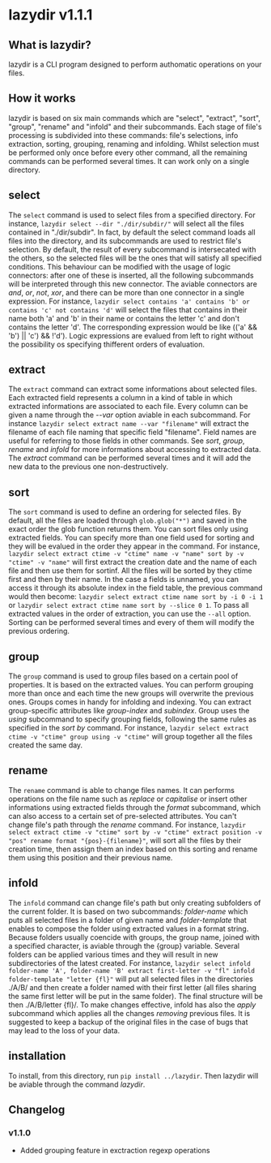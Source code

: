 # lazydir v1.1.1

## What is lazydir?

lazydir is a CLI program  designed to perform authomatic operations on your files.

## How it works

lazydir is based on six main commands which are "select", "extract", "sort", "group", "rename" and "infold" and their subcommands.
Each stage of file's processing is subdivided into these commands: file's selections, info extraction, sorting, grouping, renaming and infolding. Whilst selection must be performed only once before every other command, all the remaining commands can be performed several times.
It can work only on a single directory.

## select
The `select` command is used to select files from a specified directory. For instance, `lazydir select --dir "./dir/subdir/"` will select all the files contained in "./dir/subdir". In fact, by default the select command loads all files into the directory, and its subcommands are used to restrict file's selection.
By default, the result of every subcommand is intersecated with the others, so the selected files will be the ones that will satisfy all specified conditions. This behaviour can be modified with the usage of logic connectors: after one of these is inserted, all the following subcommands will be interpreted through this new connector. The aviable connectors are *and*, *or*, *not*, *xor*, and there can be more than one connector in a single expression.
For instance, `lazydir select contains 'a' contains 'b' or contains 'c' not contains 'd'` will select the files that contains in their name both 'a' and 'b' in their name or contains the letter 'c' and don't contains the letter 'd'. The corresponding expression would be like (('a' && 'b') || 'c') && !'d'). Logic expressions are evalued from left to right without the possibility os specifying thifferent orders of evaluation.

## extract
The `extract` command can extract some informations about selected files. Each extracted field represents a column in a kind of table in which extracted informations are associated to each file. Every column can be given a name through the *--var* option aviable in each subcommand.
For instance `lazydir select extract name --var "filename"` will extract the filename of each file naming that specific field "filename". Field names are useful for referring to those fields in other commands. See *sort*, *group*, *rename* and *infold* for more informations about accessing to extracted data. The *extract* command can be performed several times and it will add the new data to the previous one non-destructively.

## sort
The `sort` command is used to define an ordering for selected files. By default, all the files are loaded through `glob.glob("*")` and saved in the exact order the glob function returns them. You can sort files only using extracted fields. You can specify more than one field used for sorting and they will be evalued in the order they appear in the command.
For instance, `lazydir select extract ctime -v "ctime" name -v "name" sort by -v "ctime" -v "name"` will first extract the creation date and the name of each file and then use them for sortinf. All the files will be sorted by they ctime first and then by their name. In the case a fields is unnamed, you can access it through its absolute index in the field table, the previous command would then become: `lazydir select extract ctime name sort by -i 0 -i 1` or `lazydir select extract ctime name sort by --slice 0 1`. To pass all extracted values in the order of extraction, you can use the `--all` option. Sorting can be performed several times and every of them will modify the previous ordering.

## group
The `group` command is used to group files based on a certain pool of properties. It is based on the extracted values. You can perform grouping more than once and each time the new groups will overwrite the previous ones. Groups comes in handy for infolding and indexing. You can extract group-specific attributes like *group-index* and *subindex*.
Group uses the *using* subcommand to specify grouping fields, following the same rules as specified in the *sort by* command.
For instance, `lazydir select extract ctime -v "ctime" group using -v "ctime"` will group together all the files created the same day.

## rename
The `rename` command is able to change files names. It can performs operations on the file name such as *replace* or *capitalise* or insert other informations using extracted fields through the *format* subcommand, which can also access to a certain set of pre-selected attributes. You can't change file's path through the *rename* command.
For instance, `lazydir select extract ctime -v "ctime" sort by -v "ctime" extract position -v "pos" rename format "{pos}-{filename}"`, will sort all the files by their creation time, then assign them an index based on this sorting and rename them using this position and their previous name.

## infold
The `infold` command can change file's path but only creating subfolders of the current folder. It is based on two subcommands: *folder-name* which puts all selected files in a folder of given name and *folder-template* that enables to compose the folder using extracted values in a format string. Because folders usually coencide with groups, the group name, joined with a specified character, is aviable through the {group} variable. Several folders can be applied various times and they will result in new subdirectories of the latest created.
For instance, `lazydir select infold folder-name 'A', folder-name 'B' extract first-letter -v "fl" infold folder-template "letter {fl}"` will put all selected files in the directories ./A/B/ and then create a folder named with their first letter (all files sharing the same first letter will be put in the same folder). The final structure will be then ./A/B/letter {fl}/.
To make changes effective, infold has also the *apply* subcommand which applies all the changes _removing_ previous files.
It is suggested to keep a backup of the original files in the case of bugs that may lead to the loss of your data.

## installation
To install, from this directory, run `pip install ../lazydir`. Then lazydir will be aviable through the command *lazydir*.

## Changelog
### v1.1.0
- Added grouping feature in exctraction regexp operations
